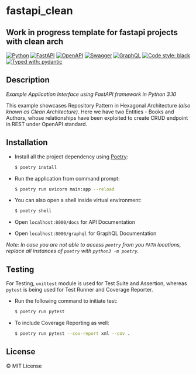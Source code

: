 # fastapi_clean
## Work in progress template for fastapi projects with clean arch

[![Python](https://img.shields.io/badge/python-3670A0?style=for-the-badge&logo=python&logoColor=ffdd54)](https://docs.python.org/3/)
[![FastAPI](https://img.shields.io/badge/FastAPI-005571?style=for-the-badge&logo=fastapi)](https://fastapi.tiangolo.com/)
[![OpenAPI](https://img.shields.io/badge/openapi-6BA539?style=for-the-badge&logo=openapi-initiative&logoColor=fff)](https://www.openapis.org/)
[![Swagger](https://img.shields.io/badge/-Swagger-%23Clojure?style=for-the-badge&logo=swagger&logoColor=white)](https://swagger.io/)
[![GraphQL](https://img.shields.io/badge/-GraphQL-E10098?style=for-the-badge&logo=graphql&logoColor=white)](https://graphql.org/)
[![Code style: black](https://img.shields.io/badge/code%20style-black-000000.svg?style=for-the-badge)](https://black.readthedocs.io/en/stable/)
[![Typed with: pydantic](https://img.shields.io/badge/typed%20with-pydantic-BA600F.svg?style=for-the-badge)](https://docs.pydantic.dev/)
## Description

_Example Application Interface using FastAPI framework in Python 3.10_

This example showcases Repository Pattern in Hexagonal Architecture _(also known as Clean Architecture)_. Here we have two Entities - Books and Authors, whose relationships have been exploited to create CRUD endpoint in REST under OpenAPI standard.

## Installation

- Install all the project dependency using [Poetry](https://python-poetry.org/):

  ```sh
  $ poetry install
  ```

- Run the application from command prompt:

  ```sh
  $ poetry run uvicorn main:app --reload
  ```

- You can also open a shell inside virtual environment:

  ```sh
  $ poetry shell
  ```

- Open `localhost:8000/docs` for API Documentation

- Open `localhost:8000/graphql` for GraphQL Documentation

_*Note:* In case you are not able to access `poetry` from you `PATH` locations, replace all instances of `poetry` with `python3 -m poetry`._

## Testing

For Testing, `unittest` module is used for Test Suite and Assertion, whereas `pytest` is being used for Test Runner and Coverage Reporter.

- Run the following command to initiate test:
  ```sh
  $ poetry run pytest
  ```
- To include Coverage Reporting as well:
  ```sh
  $ poetry run pytest --cov-report xml --cov .
  ```

## License

&copy; MIT License
